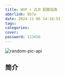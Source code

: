 ```yaml
---
title: WVP + ZLM 配置指南
abbrlink: 9b7a
date: 2024-11-06 14:18:53
tags:
categories:
cover:
password: 123456
---
```


![random-pic-api](https://cover.dong4j.ink:1024)

## 简介

